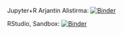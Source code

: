 Jupyter+R Arjantin Alistirma: [![Binder](http://mybinder.org/badge_logo.svg)](http://mybinder.org/v2/gh/oneryalcin/teksin-mulakat/master?filepath=arjantin_tr.ipynb)

RStudio, Sandbox: [![Binder](http://mybinder.org/badge_logo.svg)](http://mybinder.org/v2/gh/oneryalcin/teksin-mulakat/master?urlpath=rstudio)
